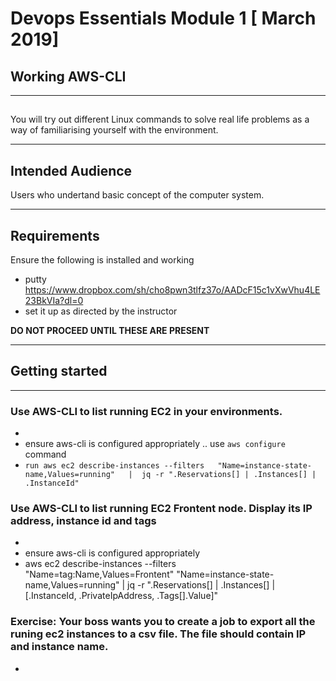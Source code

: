 #  Devops Essentials Module 1 [ March 2019]

## Working AWS-CLI


---

## 

You will try out different Linux commands to  solve real life problems as a way of familiarising yourself with the environment.

---

## Intended Audience

Users who undertand basic concept of the computer system.

---

## Requirements

Ensure the following is installed and working

- putty https://www.dropbox.com/sh/cho8pwn3tlfz37o/AADcF15c1vXwVhu4LE23BkVIa?dl=0 
- set it up as directed by the instructor

**DO NOT PROCEED UNTIL THESE ARE PRESENT**

---

## Getting started

---


###  Use AWS-CLI to list running EC2 in your environments.
- 
- ensure aws-cli is configured appropriately .. use ```aws configure``` command
- ```run aws ec2 describe-instances --filters   "Name=instance-state-name,Values=running"   |  jq -r ".Reservations[] | .Instances[] | .InstanceId"```

###  Use AWS-CLI to list running EC2 Frontent node. Display its IP address, instance id and tags
- 
- ensure aws-cli is configured appropriately
- aws ec2 describe-instances --filters "Name=tag:Name,Values=Frontent"   "Name=instance-state-name,Values=running"   |  jq -r ".Reservations[] | .Instances[] | [.InstanceId, .PrivateIpAddress, .Tags[].Value]"


###  Exercise: Your boss wants you to create a job to export all the runing ec2 instances to a csv file. The file should contain IP and instance name.
- 



